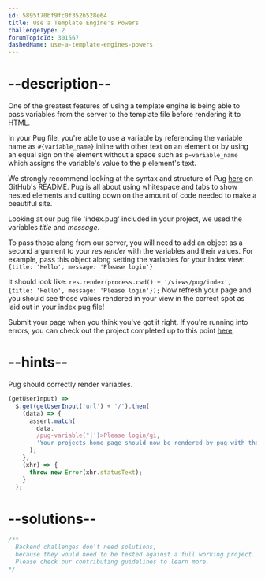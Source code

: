 ```yaml
---
id: 5895f70bf9fc0f352b528e64
title: Use a Template Engine's Powers
challengeType: 2
forumTopicId: 301567
dashedName: use-a-template-engines-powers
---
```


# --description--

One of the greatest features of using a template engine is being able to pass variables from the server to the template file before rendering it to HTML.

In your Pug file, you're able to use a variable by referencing the variable name as `#{variable_name}` inline with other text on an element or by using an equal sign on the element without a space such as `p=variable_name` which assigns the variable's value to the p element's text.

We strongly recommend looking at the syntax and structure of Pug [here](https://github.com/pugjs/pug) on GitHub's README. Pug is all about using whitespace and tabs to show nested elements and cutting down on the amount of code needed to make a beautiful site.

Looking at our pug file 'index.pug' included in your project, we used the variables *title* and *message*.

To pass those along from our server, you will need to add an object as a second argument to your *res.render* with the variables and their values. For example, pass this object along setting the variables for your index view: `{title: 'Hello', message: 'Please login'}`

It should look like: `res.render(process.cwd() + '/views/pug/index', {title: 'Hello', message: 'Please login'});` Now refresh your page and you should see those values rendered in your view in the correct spot as laid out in your index.pug file!

Submit your page when you think you've got it right. If you're running into errors, you can check out the project completed up to this point [here](https://gist.github.com/camperbot/4af125119ed36e6e6a8bb920db0c0871).

# --hints--

Pug should correctly render variables.

```js
(getUserInput) =>
  $.get(getUserInput('url') + '/').then(
    (data) => {
      assert.match(
        data,
        /pug-variable("|')>Please login/gi,
        'Your projects home page should now be rendered by pug with the projects .pug file unaltered'
      );
    },
    (xhr) => {
      throw new Error(xhr.statusText);
    }
  );
```

# --solutions--

```js
/**
  Backend challenges don't need solutions, 
  because they would need to be tested against a full working project. 
  Please check our contributing guidelines to learn more.
*/
```